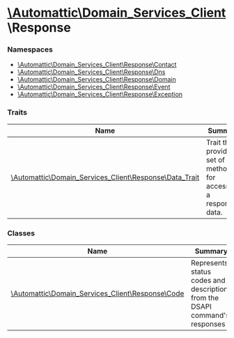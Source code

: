 # [\Automattic](../namespaces/automattic.md)[\Domain_Services_Client](../namespaces/automattic-domain-services-client.md)\Response

### Namespaces

* [\Automattic\Domain_Services_Client\Response\Contact](../namespaces/automattic-domain-services-client-response-contact.md)
* [\Automattic\Domain_Services_Client\Response\Dns](../namespaces/automattic-domain-services-client-response-dns.md)
* [\Automattic\Domain_Services_Client\Response\Domain](../namespaces/automattic-domain-services-client-response-domain.md)
* [\Automattic\Domain_Services_Client\Response\Event](../namespaces/automattic-domain-services-client-response-event.md)
* [\Automattic\Domain_Services_Client\Response\Exception](../namespaces/automattic-domain-services-client-response-exception.md)

### Traits

| Name | Summary |
|------|---------|
| [\Automattic\Domain_Services_Client\Response\Data_Trait](../classes/Automattic-Domain-Services-Client-Response-Data-Trait.md) | Trait that provides a set of methods for accessing a response&#039;s data. |

### Classes

| Name | Summary |
|------|---------|
| [\Automattic\Domain_Services_Client\Response\Code](../classes/Automattic-Domain-Services-Client-Response-Code.md) | Represents status codes and descriptions from the DSAPI command&#039;s responses |
